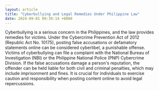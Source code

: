 ```yaml
---
layout: article
title: "Cyberbullying and Legal Remedies Under Philippine Law"
date: 2024-09-01 09:39:14 +0800
---
```


<p>Cyberbullying is a serious concern in the Philippines, and the law provides remedies for victims. Under the Cybercrime Prevention Act of 2012 (Republic Act No. 10175), posting false accusations or defamatory statements online can be considered cyberlibel, a punishable offense. Victims of cyberbullying can file a complaint with the National Bureau of Investigation (NBI) or the Philippine National Police (PNP) Cybercrime Division. If the false accusations damage a person's reputation, the offender can be held liable for both civil and criminal penalties, which may include imprisonment and fines. It is crucial for individuals to exercise caution and responsibility when posting content online to avoid legal repercussions.</p>